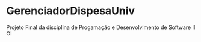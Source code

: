 # GerenciadorDispesaUniv
Projeto Final da disciplina de Progamação e Desenvolvimento de Software II
OI
